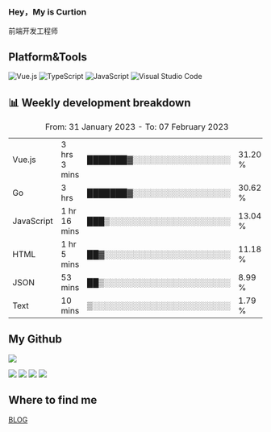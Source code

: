 ### Hey，My is Curtion
前端开发工程师
## Platform&Tools

![Vue.js](https://img.shields.io/badge/-Vue.js-4FC08D?style=flat-square&logo=Vue.js&logoColor=white)
![TypeScript](https://img.shields.io/badge/-TypeScript-007ACC?style=flat-square&logo=typescript&logoColor=white)
![JavaScript](https://img.shields.io/badge/-JavaScript-F7DF1E?style=flat-square&logo=javascript&logoColor=black)
![Visual Studio Code](https://img.shields.io/badge/-VSCode-007ACC?style=flat-square&logo=Visual-Studio-Code&logoColor=white)

## 📊 Weekly development breakdown

<!--START_SECTION:waka-->

<table><caption>From: 31 January 2023 - To: 07 February 2023</caption><tr><td>Vue.js</td><td>3 hrs 3 mins</td><td>███████▓░░░░░░░░░░░░░░░░░</td><td>31.20 %</td></tr><tr><td>Go</td><td>3 hrs</td><td>███████▓░░░░░░░░░░░░░░░░░</td><td>30.62 %</td></tr><tr><td>JavaScript</td><td>1 hr 16 mins</td><td>███▒░░░░░░░░░░░░░░░░░░░░░</td><td>13.04 %</td></tr><tr><td>HTML</td><td>1 hr 5 mins</td><td>██▓░░░░░░░░░░░░░░░░░░░░░░</td><td>11.18 %</td></tr><tr><td>JSON</td><td>53 mins</td><td>██▒░░░░░░░░░░░░░░░░░░░░░░</td><td>8.99 %</td></tr><tr><td>Text</td><td>10 mins</td><td>▒░░░░░░░░░░░░░░░░░░░░░░░░</td><td>1.79 %</td></tr></table>

<!--END_SECTION:waka-->

## My Github

![](http://github-profile-summary-cards.vercel.app/api/cards/profile-details?username=curtion&theme=nord_bright)

![](http://github-profile-summary-cards.vercel.app/api/cards/stats?username=curtion&theme=nord_bright)
![](http://github-profile-summary-cards.vercel.app/api/cards/productive-time?username=curtion&theme=nord_bright&utcOffset=8)
![](http://github-profile-summary-cards.vercel.app/api/cards/repos-per-language?username=curtion&theme=nord_bright)
![](http://github-profile-summary-cards.vercel.app/api/cards/most-commit-language?username=curtion&theme=nord_bright)

## Where to find me

[BLOG](https://blog.3gxk.net)
